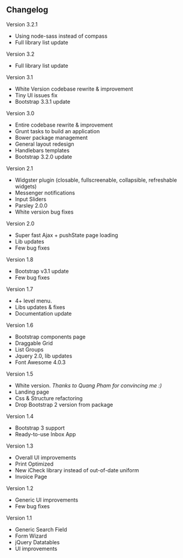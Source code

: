 
Changelog
-

Version 3.2.1

- Using node-sass instead of compass
- Full library list update

Version 3.2

- Full library list update

Version 3.1

- White Version codebase rewrite & improvement
- Tiny UI issues fix
- Bootstrap 3.3.1 update

Version 3.0

- Entire codebase rewrite & improvement
- Grunt tasks to build an application
- Bower package management
- General layout redesign
- Handlebars templates
- Bootstrap 3.2.0 update

Version 2.1

- Widgster plugin (closable, fullscreenable, collapsible, refreshable widgets)
- Messenger notifications
- Input Sliders
- Parsley 2.0.0
- White version bug fixes

Version 2.0

- Super fast Ajax + pushState page loading
- Lib updates
- Few bug fixes

Version 1.8

  - Bootstrap v3.1 update
  - Few bug fixes

Version 1.7

  - 4+ level menu.
  - Libs updates & fixes
  - Documentation update

Version 1.6

  - Bootstrap components page
  - Draggable Grid
  - List Groups
  - Jquery 2.0, lib updates
  - Font Awesome 4.0.3

Version 1.5

  - White version. *Thanks to Quang Pham for convincing me :)*
  - Landing page
  - Css & Structure refactoring
  - Drop Bootstrap 2 version from package

Version 1.4

  - Bootstrap 3 support
  - Ready-to-use Inbox App

Version 1.3

  - Overall UI improvements
  - Print Optimized
  - New iCheck library instead of out-of-date uniform
  - Invoice Page

Version 1.2

  - Generic UI improvements
  - Few bug fixes

Version 1.1

  - Generic Search Field
  - Form Wizard
  - jQuery Datatables
  - UI improvements
